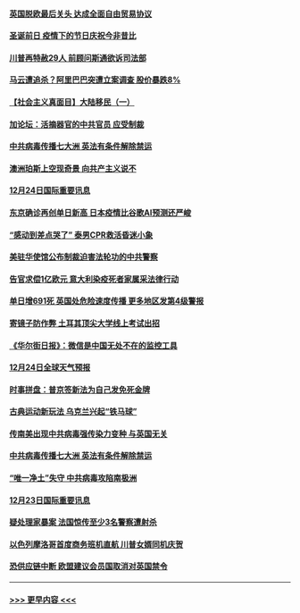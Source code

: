 #### [英国脱欧最后关头 达成全面自由贸易协议](../pages/prog202/a103017485.md?t=12251051) 
#### [圣诞前日 疫情下的节日庆祝今非昔比](../pages/prog202/a103017469.md?t=12251051) 
#### [川普再特赦29人 前顾问斯通欲诉司法部](../pages/prog202/a103017441.md?t=12251051) 
#### [马云遭追杀？阿里巴巴突遭立案调查 股价暴跌8%](../pages/prog202/a103017312.md?t=12251051) 
#### [【社会主义真面目】大陆移民（一）](../pages/prog202/a103017275.md?t=12251051) 
#### [加论坛：活摘器官的中共官员 应受制裁](../pages/prog202/a103017251.md?t=12251051) 
#### [中共病毒传播七大洲 英法有条件解除禁运](../pages/prog202/a103017241.md?t=12251051) 
#### [澳洲珀斯上空现奇景 向共产主义说不](../pages/prog202/a103017129.md?t=12251051) 
#### [12月24日国际重要讯息](../pages/prog202/a103017112.md?t=12251051) 
#### [东京确诊再创单日新高 日本疫情比谷歌AI预测还严峻](../pages/prog202/a103017084.md?t=12251051) 
#### [“感动到差点哭了” 泰男CPR救活昏迷小象](../pages/prog202/a103017059.md?t=12251051) 
#### [美驻华使馆公布制裁迫害法轮功的中共警察](../pages/prog202/a103017058.md?t=12251051) 
#### [告官求偿1亿欧元 意大利染疫死者家属采法律行动](../pages/prog202/a103016975.md?t=12251051) 
#### [单日增691死 英国处危险速度传播 更多地区发第4级警报](../pages/prog202/a103016868.md?t=12251051) 
#### [寄镜子防作弊  土耳其顶尖大学线上考试出招](../pages/prog202/a103016844.md?t=12251051) 
#### [《华尔街日报》：微信是中国无处不在的监控工具](../pages/prog202/a103016770.md?t=12251051) 
#### [12月24日全球天气预报](../pages/prog202/a103016717.md?t=12251051) 
#### [时事拼盘：普京签新法为自己发免死金牌](../pages/prog202/a103016718.md?t=12251051) 
#### [古典运动新玩法 乌克兰兴起“铁马球”](../pages/prog202/a103016706.md?t=12251051) 
#### [传南美出现中共病毒强传染力变种 与英国无关](../pages/prog202/a103016518.md?t=12251051) 
#### [中共病毒传播七大洲 英法有条件解除禁运](../pages/prog202/a103016597.md?t=12251051) 
#### [“唯一净土”失守 中共病毒攻陷南极洲](../pages/prog202/a103016433.md?t=12251051) 
#### [12月23日国际重要讯息](../pages/prog202/a103016434.md?t=12251051) 
#### [疑处理家暴案 法国惊传至少3名警察遭射杀](../pages/prog202/a103016245.md?t=12251051) 
#### [以色列摩洛哥首度商务班机直航 川普女婿同机庆贺](../pages/prog202/a103016191.md?t=12251051) 
#### [恐供应链中断 欧盟建议会员国取消对英国禁令](../pages/prog202/a103016179.md?t=12251051) 

----
#### [ >>> 更早内容 <<< ](../indexes/prog202-earlier.md)
